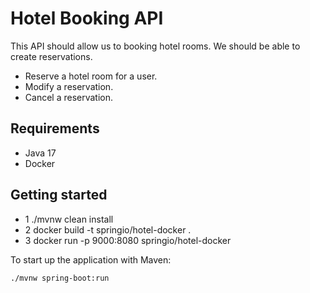 # Hotel Booking API

This API should allow us to booking hotel rooms. We should be able to create reservations.

- Reserve a hotel room for a user.
- Modify a reservation.
- Cancel a reservation.




## Requirements

- Java 17
- Docker


## Getting started

- 1 ./mvnw clean install
- 2 docker build -t springio/hotel-docker .
- 3 docker run -p 9000:8080 springio/hotel-docker


To start up the application with Maven:

```shell
./mvnw spring-boot:run
```




